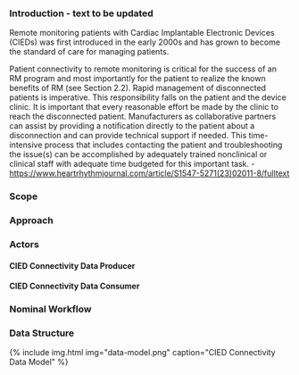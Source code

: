 ### Introduction - text to be updated 
Remote monitoring patients with Cardiac Implantable Electronic Devices (CIEDs) was first introduced in the early 2000s and has grown to become the standard of care for managing patients. 

Patient connectivity to remote monitoring is critical for the success of an RM program and most importantly for the patient to realize the known benefits of RM (see Section 2.2). Rapid management of disconnected patients is imperative. This responsibility falls on the patient and the device clinic. It is important that every reasonable effort be made by the clinic to reach the disconnected patient. Manufacturers as collaborative partners can assist by providing a notification directly to the patient about a disconnection and can provide technical support if needed. This time-intensive process that includes contacting the patient and troubleshooting the issue(s) can be accomplished by adequately trained nonclinical or clinical staff with adequate time budgeted for this important task.
-https://www.heartrhythmjournal.com/article/S1547-5271(23)02011-8/fulltext

### Scope

### Approach

### Actors

#### CIED Connectivity Data Producer

#### CIED Connectivity Data Consumer

### Nominal Workflow

### Data Structure
{% include img.html img="data-model.png" caption="CIED Connectivity Data Model" %} 

